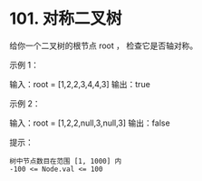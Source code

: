 # 101. 对称二叉树

给你一个二叉树的根节点 root ， 检查它是否轴对称。

 

示例 1：

输入：root = [1,2,2,3,4,4,3]
输出：true

示例 2：

输入：root = [1,2,2,null,3,null,3]
输出：false

 

提示：

    树中节点数目在范围 [1, 1000] 内
    -100 <= Node.val <= 100

 